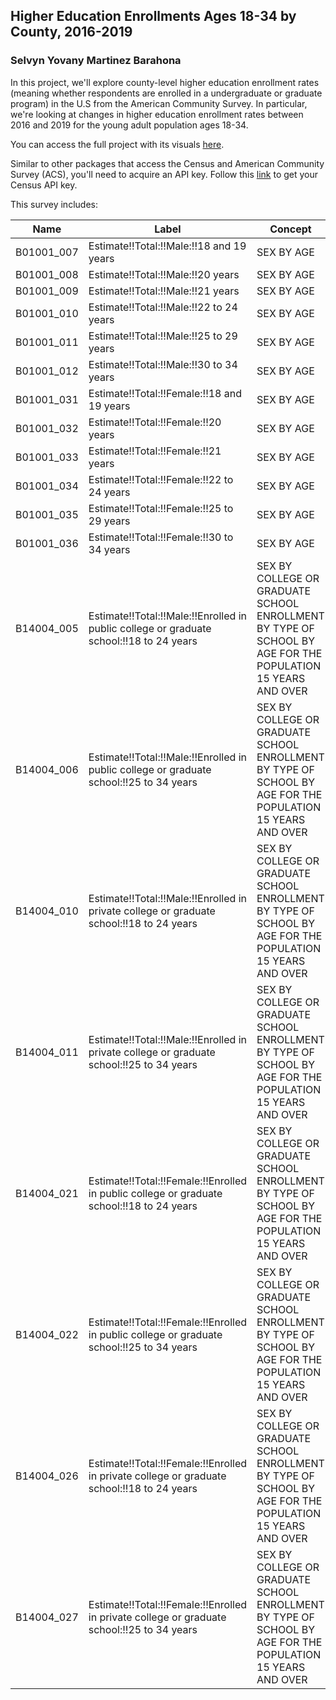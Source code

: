 ## Higher Education Enrollments Ages 18-34 by County, 2016-2019
### Selvyn Yovany Martinez Barahona

In this project, we'll explore county-level higher education enrollment rates (meaning whether respondents are enrolled in a undergraduate or graduate program) in the U.S from the American Community Survey. In particular, we're looking at changes in higher education enrollment rates between 2016 and 2019 for the young adult population ages 18-34. 

You can access the full project with its visuals [here](https://rpubs.com/symartinezbarahona/higher_education_enrollment).

Similar to other packages that access the Census and American Community Survey (ACS), you'll need to acquire an API key. Follow this [link](https://api.census.gov/data/key_signup.html) to get your Census API key.

This survey includes:

 Name       |Label             |Concept
------------|------------------|------------- 
B01001_007|Estimate!!Total:!!Male:!!18 and 19 years|SEX BY AGE 
B01001_008|Estimate!!Total:!!Male:!!20 years|SEX BY AGE
B01001_009|Estimate!!Total:!!Male:!!21 years|SEX BY AGE
B01001_010|Estimate!!Total:!!Male:!!22 to 24 years|SEX BY AGE
B01001_011|Estimate!!Total:!!Male:!!25 to 29 years|SEX BY AGE
B01001_012|Estimate!!Total:!!Male:!!30 to 34 years|SEX BY AGE
B01001_031|Estimate!!Total:!!Female:!!18 and 19 years|SEX BY AGE
B01001_032|Estimate!!Total:!!Female:!!20 years|SEX BY AGE
B01001_033|Estimate!!Total:!!Female:!!21 years|SEX BY AGE
B01001_034|Estimate!!Total:!!Female:!!22 to 24 years|SEX BY AGE
B01001_035|Estimate!!Total:!!Female:!!25 to 29 years|SEX BY AGE
B01001_036|Estimate!!Total:!!Female:!!30 to 34 years|SEX BY AGE
B14004_005|Estimate!!Total:!!Male:!!Enrolled in public college or graduate school:!!18 to 24 years|SEX BY COLLEGE OR GRADUATE SCHOOL ENROLLMENT BY TYPE OF SCHOOL BY AGE FOR THE POPULATION 15 YEARS AND OVER
B14004_006|Estimate!!Total:!!Male:!!Enrolled in public college or graduate school:!!25 to 34 years|SEX BY COLLEGE OR GRADUATE SCHOOL ENROLLMENT BY TYPE OF SCHOOL BY AGE FOR THE POPULATION 15 YEARS AND OVER
B14004_010|Estimate!!Total:!!Male:!!Enrolled in private college or graduate school:!!18 to 24 years|SEX BY COLLEGE OR GRADUATE SCHOOL ENROLLMENT BY TYPE OF SCHOOL BY AGE FOR THE POPULATION 15 YEARS AND OVER
B14004_011|Estimate!!Total:!!Male:!!Enrolled in private college or graduate school:!!25 to 34 years|SEX BY COLLEGE OR GRADUATE SCHOOL ENROLLMENT BY TYPE OF SCHOOL BY AGE FOR THE POPULATION 15 YEARS AND OVER
B14004_021|Estimate!!Total:!!Female:!!Enrolled in public college or graduate school:!!18 to 24 years|SEX BY COLLEGE OR GRADUATE SCHOOL ENROLLMENT BY TYPE OF SCHOOL BY AGE FOR THE POPULATION 15 YEARS AND OVER
B14004_022|Estimate!!Total:!!Female:!!Enrolled in public college or graduate school:!!25 to 34 years|SEX BY COLLEGE OR GRADUATE SCHOOL ENROLLMENT BY TYPE OF SCHOOL BY AGE FOR THE POPULATION 15 YEARS AND OVER
B14004_026|Estimate!!Total:!!Female:!!Enrolled in private college or graduate school:!!18 to 24 years|SEX BY COLLEGE OR GRADUATE SCHOOL ENROLLMENT BY TYPE OF SCHOOL BY AGE FOR THE POPULATION 15 YEARS AND OVER
B14004_027|Estimate!!Total:!!Female:!!Enrolled in private college or graduate school:!!25 to 34 years|SEX BY COLLEGE OR GRADUATE SCHOOL ENROLLMENT BY TYPE OF SCHOOL BY AGE FOR THE POPULATION 15 YEARS AND OVER
